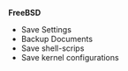 <b> FreeBSD </b> 
- Save Settings
- Backup Documents
- Save shell-scrips
- Save kernel configurations